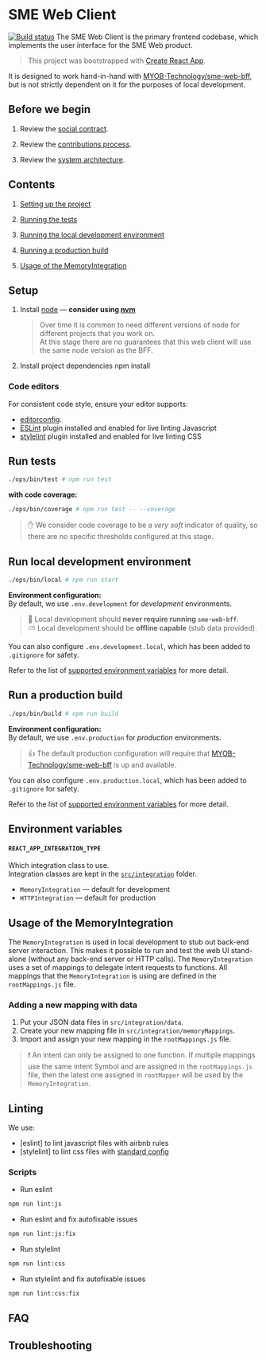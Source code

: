 # SME Web Client

[![Build status](https://badge.buildkite.com/98bde0dbe63125f2f0d51e684ad6b8018c6f861fb0b416071e.svg?theme=00AA65,CE2554,2B74DF,8241AA,fff,fff)](https://buildkite.com/myob/sme-web-ui) The SME Web Client is the primary frontend codebase, which implements the user interface for the SME Web product.

> This project was bootstrapped with [Create React App].

It is designed to work hand-in-hand with [MYOB-Technology/sme-web-bff], but is not strictly dependent on it for the purposes of local development.

## Before we begin

1.  Review the [social contract](Confluence).

2.  Review the [contributions process](CONTRIBUTING.md).

3.  Review the [system architecture](Confluence).

## Contents

1.  [Setting up the project](#setup)

2.  [Running the tests](#run-tests)

3.  [Running the local development environment](#run-local-development-environment)

4.  [Running a production build](#run-a-production-build)

5.  [Usage of the MemoryIntegration](#usage-of-the-memoryintegration)

## Setup

1.  Install [node] — **consider using [nvm]**

    > Over time it is common to need different versions of node for different projects that you work on. <br/>
    > At this stage there are no guarantees that this web client will use the same node version as the BFF.

2.  Install project dependencies
        npm install

### Code editors

For consistent code style, ensure your editor supports:

-   [editorconfig](http://editorconfig.org/#download).
-   [ESLint](http://eslint.org/docs/user-guide/integrations#editors) plugin installed and enabled for live linting Javascript
-   [stylelint](https://github.com/stylelint/stylelint/blob/master/docs/user-guide/complementary-tools.md#editor-plugins) plugin installed and enabled for live linting CSS

## Run tests

```sh
./ops/bin/test # npm run test
```

**with code coverage:**

```sh
./ops/bin/coverage # npm run test -- --coverage
```

> :hand: We consider code coverage to be a _very soft_ indicator of quality, so there are no specific thresholds configured at this stage.

## Run local development environment

```sh
./ops/bin/local # npm run start
```

**Environment configuration:**<br/>
  By default, we use `.env.development` for _development_ environments.<br/>

> :thought_balloon: Local development should **never require running `sme-web-bff`**.<br/>
> :partly_sunny: Local development should be **offline capable** (stub data provided).

  You can also configure `.env.development.local`, which has been added to `.gitignore` for safety.<br/>

  Refer to the list of [supported environment variables](#environment-variables) for more detail.

## Run a production build

```sh
./ops/bin/build # npm run build
```

**Environment configuration:**<br/>
  By default, we use `.env.production` for _production_ environments.

> :thumbsup: The default production configuration will require that [MYOB-Technology/sme-web-bff] is up and available.

  You can also configure `.env.production.local`, which has been added to `.gitignore` for safety.

  Refer to the list of [supported environment variables](#environment-variables) for more detail.

## Environment variables

#### `REACT_APP_INTEGRATION_TYPE`

  Which integration class to use.<br/>
  Integration classes are kept in the [`src/integration`](src/integration) folder.

-   `MemoryIntegration` — default for development
-   `HTTPIntegration` — default for production

## Usage of the MemoryIntegration

The `MemoryIntegration` is used in local development to stub out back-end server interaction. This makes it possible to run and test the web UI stand-alone (without any back-end server or HTTP calls). The `MemoryIntegration` uses a set of mappings to delegate intent requests to functions. All mappings that the `MemoryIntegration` is using are defined in the `rootMappings.js` file.

### Adding a new mapping with data

1.  Put your JSON data files in `src/integration/data`.
2.  Create your new mapping file in `src/integration/memoryMappings`.
3.  Import and assign your new mapping in the `rootMappings.js` file.

> ❗️ An intent can only be assigned to one function. If multiple mappings use the same intent Symbol and are assigned in the `rootMappings.js` file, then the latest one assigned in `rootMapper` will be used by the `MemoryIntegration`.

## Linting

We use:

-   [eslint] to lint javascript files with airbnb rules
-   [stylelint] to lint css files with [standard config](https://github.com/stylelint/stylelint-config-standard)

### Scripts

-   Run eslint

```sh
npm run lint:js
```

-   Run eslint and fix autofixable issues

```sh
npm run lint:js:fix
```

-   Run stylelint

```sh
npm run lint:css
```

-   Run stylelint and fix autofixable issues

```sh
npm run lint:css:fix
```

## FAQ

## Troubleshooting

[social contract]: https://myobconfluence.atlassian.net/wiki/x/7Im5Lw

[system architecture]: https://myobconfluence.atlassian.net/wiki

[create react app]: https://github.com/facebookincubator/create-react-app

[node]: https://nodejs.org/en/

[nvm]: https://github.com/creationix/nvm

[myob-technology/sme-web-bff]: https://github.com/MYOB-Technology/sme-web-bff
